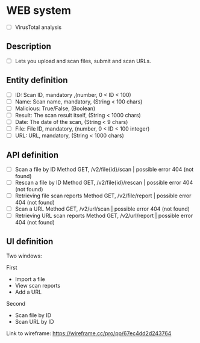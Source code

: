 # WEB system
- [ ] VirusTotal analysis

## Description
- [ ] Lets you upload and scan files, submit and scan URLs.

## Entity definition
- [ ] ID: Scan ID, mandatory ,(number, 0 < ID < 100)
- [ ] Name: Scan name, mandatory, (String < 100 chars)
- [ ] Malicious: True/False, (Boolean)
- [ ] Result: The scan result itself, (String < 1000 chars)
- [ ] Date: The date of the scan, (String < 9 chars)
- [ ] File: File ID, mandatory, (number, 0 < ID < 100 integer)
- [ ] URL: URL, mandatory, (String < 1000 chars)
 
## API definition
- [ ] Scan a file by ID Method GET, /v2/file{id}/scan | possible error 404 (not found)
- [ ] Rescan a file by ID Method GET, /v2/file{id}/rescan | possible error 404 (not found)
- [ ] Retrieving file scan reports Method GET, /v2/file/report | possible error 404 (not found)
- [ ] Scan a URL Method GET, /v2/url/scan | possible error 404 (not found)
- [ ] Retrieving URL scan reports Method GET, /v2/url/report | possible error 404 (not found)

## UI definition
Two windows:
   
First
- Import a file
- View scan reports
- Add a URL
   
Second
- Scan file by ID
- Scan URL by ID
 
Link to wireframe: https://wireframe.cc/pro/pp/67ec4dd2d243764

